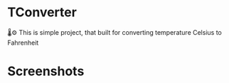 # TConverter
🌡⚙️ This is simple project, that built for converting temperature Celsius to Fahrenheit

# Screenshots
![]()
